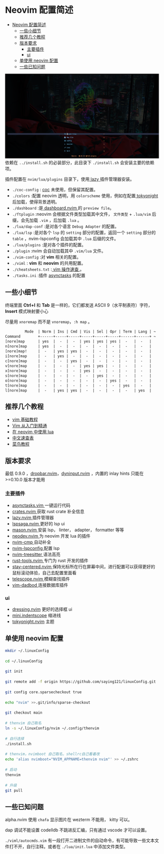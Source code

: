 # Neovim 配置简述

<!--toc:start-->

-   [Neovim 配置简述](#neovim-配置简述)
    -   [一些小细节](#一些小细节)
    -   [推荐几个教程](#推荐几个教程)
    -   [版本要求](#版本要求)
        -   [主要插件](#主要插件)
        -   [ui](#ui)
    -   [单使用 neovim 配置](#单使用-neovim-配置)
    -   [一些已知问题](#一些已知问题)
    <!--toc:end-->

![dashboard picture](./pictures/dashboard.png)
依赖在 `../install.sh` 的必装部分，此目录下 `./install.sh` 会安装主要的依赖项。

插件配置在 `nvim/lua/plugins` 目录下，使用[ lazy ](https://github.com/folke/lazy.nvim)插件管理器安装。

-   `./coc-config` : [coc](https://github.com/neoclide/coc.nvim) 未使用，但保留其配置。
-   `./colors` :配置 neovim 透明，用 `colorscheme` 使用，例如在配置[ tokyonight ](https://github.com/folke/tokyonight.nvim)后加载，使得背景透明。
-   `./dashboard` :是[ dashboard.nvim ](https://github.com/glepnir/dashboard-nvim)的 `preview file`。
-   `./ftplugin` :neovim 会根据文件类型加载其中文件， `文件类型` + `.lua/vim` 后缀，会先加载 `.vim` ，后加载 `.lua` 。
-   `./lua/dap-conf` :是对各个语言 `Debug Adapter` 的配置。
-   `./lua/lsp` :是对各个 `lsp` 的 `setting` 部分的配置，返回一个 `setting` 部分的 `table` ，nvim-lspconfig 会加载其中 `.lua` 后缀的文件。
-   `./lua/plugins` :是对各个插件的配置。
-   `./plugin` :nvim 会自动加载其中 `.vim/lua` 文件。
-   `./vim-config` :对 **vim** 相关的配置。
-   `./viml` : **vim** 和 **neovim** 的共用配置。
-   `./cheatsheets.txt` :[ vim 操作速查 ](https://github.com/skywind3000/awesome-cheatsheets/blob/master/editors/vim.txt)。
-   `./tasks.ini` :插件 [asynctasks](https://github.com/skywind3000/asynctasks.vim) 的配置

## 一些小细节

终端里面 **Ctrl+I** 和 **Tab** 是一样的，它们都发送 ASCII 9（水平制表符）字符，**Insert** 模式映射要小心

尽量用 `xnoremap` 而不是 `vnoremap`，`:h map` 。

```vimdoc
         Mode  | Norm | Ins | Cmd | Vis | Sel | Opr | Term | Lang | ~
Command        +------+-----+-----+-----+-----+-----+------+------+ ~
[nore]map      | yes  |  -  |  -  | yes | yes | yes |  -   |  -   |
n[nore]map     | yes  |  -  |  -  |  -  |  -  |  -  |  -   |  -   |
[nore]map!     |  -   | yes | yes |  -  |  -  |  -  |  -   |  -   |
i[nore]map     |  -   | yes |  -  |  -  |  -  |  -  |  -   |  -   |
c[nore]map     |  -   |  -  | yes |  -  |  -  |  -  |  -   |  -   |
v[nore]map     |  -   |  -  |  -  | yes | yes |  -  |  -   |  -   |
x[nore]map     |  -   |  -  |  -  | yes |  -  |  -  |  -   |  -   |
s[nore]map     |  -   |  -  |  -  |  -  | yes |  -  |  -   |  -   |
o[nore]map     |  -   |  -  |  -  |  -  |  -  | yes |  -   |  -   |
t[nore]map     |  -   |  -  |  -  |  -  |  -  |  -  | yes  |  -   |
l[nore]map     |  -   | yes | yes |  -  |  -  |  -  |  -   | yes  |
```

## 推荐几个教程

-   [ vim 基础教程 ](https://www.imooc.com/learn/1129)
-   [ Vim 从入门到精通 ](https://github.com/wsdjeg/vim-galore-zh_cn)
-   [ 在 neovim 中使用 lua ](https://github.com/glepnir/nvim-lua-guide-zh)
-   [ 中文速查表 ](https://github.com/skywind3000/awesome-cheatsheets)
-   [ 菜鸟教程 ](https://www.runoob.com/lua/lua-tutorial.html)

## 版本要求

最低 0.9.0 ，[dropbar.nvim](https://github.com/Bekaboo/dropbar.nvim)，[dyninput.nvim](https://github.com/nvimdev/dyninput.nvim) ，内置的 inlay hints 只能在 >=0.10.0 版本才能用

### 主要插件

-   [ asynctasks.vim ](https://github.com/skywind3000/asynctasks.vim) 一键运行代码
-   [ crates.nvim ](https://github.com/saecki/crates.nvim) 获取 rust crate 补全信息
-   [ lazy.nvim ](https://github.com/folke/lazy.nvim) 插件管理器
-   [ lspsaga.nvim ](https://github.com/glepnir/lspsaga.nvim) 更好的 lsp ui
-   [ mason.nvim ](https://github.com/williamboman/mason.nvim) 安装 lsp， linter， adapter， formatter 等等
-   [ neodev.nvim ](https://github.com/folke/neodev.nvim) 为 neovim 开发 lua 的插件
-   [ nvim-cmp ](https://github.com/hrsh7th/nvim-cmp) 自动补全
-   [ nvim-lspconfig ](https://github.com/neovim/nvim-lspconfig) 配置 lsp
-   [ nvim-treesitter ](https://github.com/nvim-treesitter/nvim-treesitter) 语法高亮
-   [ rust-tools.nvim ](https://github.com/simrat39/rust-tools.nvim) 专门为 rust 开发的插件
-   [ stay-centered.nvim ](https://github.com/arnamak/stay-centered.nvim) 保持光标所在行在屏幕中间，进行配置可以获得更好的鼠标滚动体验，自己去配置里面看
-   [ telescope.nvim ](https://github.com/nvim-telescope/telescope.nvim) 模糊查找插件
-   [ vim-dadbod ](https://github.com/tpope/vim-dadbod) 连接数据库插件

### ui

-   [dressing.nvim](https://github.com/stevearc/dressing.nvim) 更好的选择框 ui
-   [mini.indentscope](https://github.com/echasnovski/mini.indentscope) 缩进线
-   [tokyonight.nvim](https://github.com/folke/tokyonight.nvim) 主题

## 单使用 neovim 配置

```bash
mkdir ~/.linuxConfig

cd ~/.linuxConfig

git init

git remote add -f origin https://github.com/saying121/linuxConfig.git

git config core.sparsecheckout true

echo "nvim" >>.git/info/sparse-checkout

git checkout main

# thenvim 自己取名
ln -s ~/.linuxConfig/nvim ~/.config/thenvim

# 自行选择
./install.sh

# thenvim，nvimboot 自己取名，shellrc自己看着改
echo 'alias nvimboot="NVIM_APPNAME=thenvim nvim"' >> ~/.zshrc

# 启动
thenvim

# 升级
git pull
```

## 一些已知问题

alpha.nvim 使用 `chafa` 显示图片在 wezterm 不能用， kitty 可以。

dap 调试不能设置 codelldb 不跳进反汇编，只有通过 vscode 才可以设置。

`./viml/autocmds.vim` 有一段打开二进制文件的自动命令，有可能导致一些文本文件打不开，自行注释。或者在 `./lua/init.lua` 中添加文件类型。
